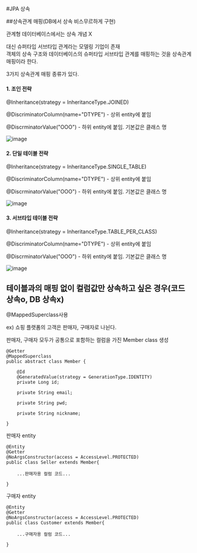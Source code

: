 #JPA 상속

##상속관계 매핑(DB에서 상속 비스무르하게 구현)
 
관계형 데이터베이스에서는 상속 개념 X


대신 슈퍼타입 서브타입 관계라는 모델링 기업이 존재  
객체의 상속 구조와 데이터베이스의 슈퍼타입 서브타입 관계를 매핑하는 것을 상속관계 매핑이라 한다.


3가지 상속관계 매핑 종류가 있다.


#### 1\. 조인 전략


@Inheritance(strategy = InheritanceType.JOINED)


@DiscriminatorColumn(name="DTYPE") - 상위 entity에 붙임


@DiscrminatorValue("OOO") - 하위 entity에 붙임. 기본값은 클래스 명


![image](https://user-images.githubusercontent.com/93652182/229503121-dbd55cf8-c263-474f-ae8e-a10fa71d065e.png)


#### 2\. 단일 테이블 전략


@Inheritance(strategy = InheritanceType.SINGLE\_TABLE)


@DiscriminatorColumn(name="DTYPE") - 상위 entity에 붙임


@DiscrminatorValue("OOO") - 하위 entity에 붙임. 기본값은 클래스 명


![image](https://user-images.githubusercontent.com/93652182/229503064-592b5024-0364-4fa4-bdd2-2acf2ec241a6.png)



#### 3\. 서브타입 테이블 전략


@Inheritance(strategy = InheritanceType.TABLE\_PER\_CLASS)


@DiscriminatorColumn(name="DTYPE") - 상위 entity에 붙임


@DiscrminatorValue("OOO") - 하위 entity에 붙임. 기본값은 클래스 명


![image](https://user-images.githubusercontent.com/93652182/229503146-299b5f1d-9378-4ad2-af79-f600851acce4.png)




## 테이블과의 매핑 없이 컬럼값만 상속하고 싶은 경우(코드 상속o, DB 상속x)

@MappedSuperclass사용

ex) 쇼핑 플랫폼의 고객은 판매자, 구매자로 나뉜다.

판매자, 구매자 모두가 공통으로 포함하는 컬럼을 가진 Member class 생성

```
@Getter
@MappedSuperclass
public abstract class Member {

    @Id
    @GeneratedValue(strategy = GenerationType.IDENTITY)
    private Long id;

    private String email;

    private String pwd;

    private String nickname;

}
```

판매자 entity

```
@Entity
@Getter
@NoArgsConstructor(access = AccessLevel.PROTECTED)
public class Seller extends Member{

	...판매자용 컬럼 코드...

}
```

구매자 entity

```
@Entity
@Getter
@NoArgsConstructor(access = AccessLevel.PROTECTED)
public class Customer extends Member{

	...구매자용 컬럼 코드...

}
```
